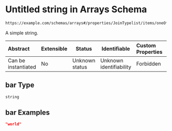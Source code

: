 # Untitled string in Arrays Schema

```txt
https://example.com/schemas/arrays#/properties/JoinTypelist/items/oneOf/1/properties/bar
```

A simple string.


| Abstract            | Extensible | Status         | Identifiable            | Custom Properties | Additional Properties | Access Restrictions | Defined In                                                                             |
| :------------------ | ---------- | -------------- | ----------------------- | :---------------- | --------------------- | ------------------- | -------------------------------------------------------------------------------------- |
| Can be instantiated | No         | Unknown status | Unknown identifiability | Forbidden         | Allowed               | none                | [arrays.schema.json\*](../generated-schemas/arrays.schema.json "open original schema") |

## bar Type

`string`

## bar Examples

```json
"world"
```
